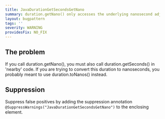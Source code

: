 ```yaml
---
title: JavaDurationGetSecondsGetNano
summary: duration.getNano() only accesses the underlying nanosecond adjustment from the whole second.
layout: bugpattern
tags: ''
severity: WARNING
providesFix: NO_FIX
---
```


<!--
*** AUTO-GENERATED, DO NOT MODIFY ***
To make changes, edit the @BugPattern annotation or the explanation in docs/bugpattern.
-->

## The problem
If you call duration.getNano(), you must also call duration.getSeconds() in 'nearby' code. If you are trying to convert this duration to nanoseconds, you probably meant to use duration.toNanos() instead.

## Suppression
Suppress false positives by adding the suppression annotation `@SuppressWarnings("JavaDurationGetSecondsGetNano")` to the enclosing element.
